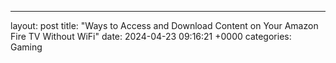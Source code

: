 ---
layout: post
title: "Ways to Access and Download Content on Your Amazon Fire TV Without WiFi"
date:   2024-04-23 09:16:21 +0000
categories: Gaming
